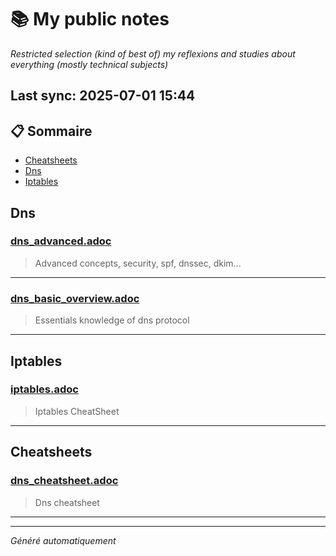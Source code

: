 # 📚 My public notes 
*Restricted selection (kind of best of) my reflexions and studies about everything (mostly technical subjects)*

## Last sync: 2025-07-01 15:44


## 📋 Sommaire

- [Cheatsheets](#cheatsheets)
- [Dns](#dns)
- [Iptables](#iptables)


## Dns

### [dns_advanced.adoc](networking/protocols/dns/dns_advanced.adoc)
> Advanced concepts, security, spf, dnssec, dkim...

---
### [dns_basic_overview.adoc](networking/protocols/dns/dns_basic_overview.adoc)
> Essentials knowledge of dns protocol

---

## Iptables

### [iptables.adoc](networking/protocols/iptables/iptables.adoc)
> Iptables CheatSheet

---

## Cheatsheets

### [dns_cheatsheet.adoc](cheatsheets/dns_cheatsheet.adoc)
> Dns cheatsheet

---

---
_Généré automatiquement_